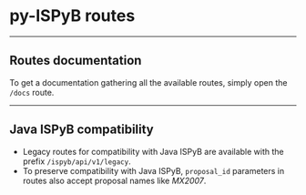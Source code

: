 # py-ISPyB routes

---

## Routes documentation

To get a documentation gathering all the available routes, simply open the `/docs` route.

---

## Java ISPyB compatibility

-   Legacy routes for compatibility with Java ISPyB are available with the prefix `/ispyb/api/v1/legacy`.
-   To preserve compatibility with Java ISPyB, `proposal_id` parameters in routes also accept proposal names like _MX2007_.
